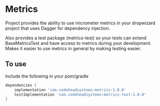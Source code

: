 # Metrics

Project provides the ability to use micrometer metrics
in your dropwizard project that uses Dagger for dependency
injection.

Also provides a test package (metrics-test) so your tests can
extend BaseMetricsTest and have access to metrics during your
development. Makes it easier to use metrics in general by making
testing easier.

## To use

Include the following in your pom/gradle

```groovy
dependencies {
    implementation 'com.codeheadsystems:metrics:1.0.0'
    testImplementation 'com.codeheadsystems:metrics-test:1.0.0'
}
```